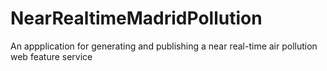 # NearRealtimeMadridPollution
An appplication for generating and publishing a near real-time air pollution web feature service

